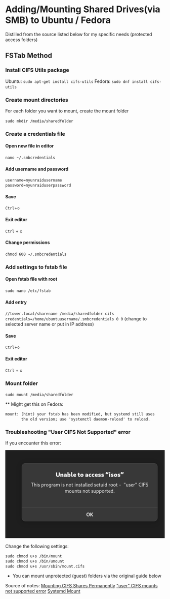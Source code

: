 # Adding/Mounting Shared Drives(via SMB) to Ubuntu / Fedora
Distilled from the source listed below for my specific needs (protected access folders)
## FSTab Method
### Install CIFS Utils package

Ubuntu: `sudo apt-get install cifs-utils`
Fedora: `sudo dnf install cifs-utils`

### Create mount directories

For each folder you want to mount, create the mount folder

`sudo mkdir /media/sharedfolder`

### Create a credentials file

#### Open new file in editor
`nano ~/.smbcredentials`

#### Add username and password
```
username=myunraidusername
password=myunraiduserpassword
```
#### Save
`Ctrl`+`o`

#### Exit editor
`Ctrl` + `x`

#### Change permissions
`chmod 600 ~/.smbcredentials`

### Add settings to fstab file

#### Open fstab file with root
`sudo nano /etc/fstab` 

#### Add entry
`//tower.local/sharename /media/sharedfolder cifs credentials=/home/ubuntuusername/.smbcredentials 0 0`
(change to selected server name or put in IP address)

#### Save
`Ctrl`+`o`

#### Exit editor
`Ctrl` + `x`

### Mount folder
`sudo mount /media/sharedfolder`

** Might get this on Fedora:

```
mount: (hint) your fstab has been modified, but systemd still uses
       the old version; use 'systemctl daemon-reload' to reload.

```

### Troubleshooting "User CIFS Not Supported" error
If you encounter this error:
<p align="center"><img src="./images/user_cifs_not_supported_error.png" title="" alt="user_cifs_error_message"></p>

Change the following settings:

```
sudo chmod u+s /bin/mount
sudo chmod u+s /bin/umount
sudo chmod u+s /usr/sbin/mount.cifs
```


* You can mount unprotected (guest) folders via the original guide below

Source of notes: 
[Mounting CIFS Shares Permanently](https://ubuntu.com/server/docs/how-to-mount-cifs-shares-permanently)
["user" CIFS mounts not supported error](https://discussion.fedoraproject.org/t/suddenly-user-cifs-mounts-not-supported/78652)
[Systemd Mount](https://discussion.fedoraproject.org/t/suddenly-user-cifs-mounts-not-supported/78652/11)

